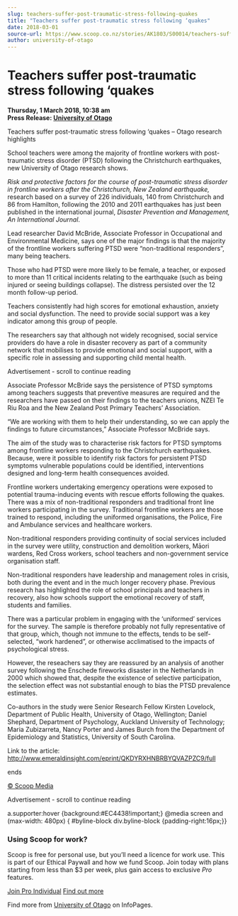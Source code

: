 ```yaml
---
slug: teachers-suffer-post-traumatic-stress-following-quakes
title: "Teachers suffer post-traumatic stress following ‘quakes"
date: 2018-03-01
source-url: https://www.scoop.co.nz/stories/AK1803/S00014/teachers-suffer-post-traumatic-stress-following-quakes.htm
author: university-of-otago
---
```

Teachers suffer post-traumatic stress following ‘quakes
=======================================================

**Thursday, 1 March 2018, 10:38 am**  
**Press Release: [University of Otago](https://info.scoop.co.nz/University_of_Otago)**

Teachers suffer post-traumatic stress following ‘quakes – Otago research highlights

School teachers were among the majority of frontline workers with post-traumatic stress disorder (PTSD) following the Christchurch earthquakes, new University of Otago research shows.

_Risk and protective factors for the course of post-traumatic stress disorder in frontline workers after the Christchurch, New Zealand earthquake,_ research based on a survey of 226 individuals, 140 from Christchurch and 86 from Hamilton, following the 2010 and 2011 earthquakes has just been published in the international journal, _Disaster Prevention and Management, An International Journal_.

Lead researcher David McBride, Associate Professor in Occupational and Environmental Medicine, says one of the major findings is that the majority of the frontline workers suffering PTSD were “non-traditional responders”, many being teachers.

Those who had PTSD were more likely to be female, a teacher, or exposed to more than 11 critical incidents relating to the earthquake (such as being injured or seeing buildings collapse). The distress persisted over the 12 month follow-up period.

Teachers consistently had high scores for emotional exhaustion, anxiety and social dysfunction. The need to provide social support was a key indicator among this group of people.

The researchers say that although not widely recognised, social service providers do have a role in disaster recovery as part of a community network that mobilises to provide emotional and social support, with a specific role in assessing and supporting child mental health.

Advertisement - scroll to continue reading





Associate Professor McBride says the persistence of PTSD symptoms among teachers suggests that preventive measures are required and the researchers have passed on their findings to the teachers unions, NZEI Te Riu Roa and the New Zealand Post Primary Teachers’ Association.

“We are working with them to help their understanding, so we can apply the findings to future circumstances,” Associate Professor McBride says.

The aim of the study was to characterise risk factors for PTSD symptoms among frontline workers responding to the Christchurch earthquakes. Because, were it possible to identify risk factors for persistent PTSD symptoms vulnerable populations could be identified, interventions designed and long-term health consequences avoided.

Frontline workers undertaking emergency operations were exposed to potential trauma-inducing events with rescue efforts following the quakes. There was a mix of non-traditional responders and traditional front line workers participating in the survey. Traditional frontline workers are those trained to respond, including the uniformed organisations, the Police, Fire and Ambulance services and healthcare workers.

Non-traditional responders providing continuity of social services included in the survey were utility, construction and demolition workers, Māori wardens, Red Cross workers, school teachers and non-government service organisation staff.

Non-traditional responders have leadership and management roles in crisis, both during the event and in the much longer recovery phase. Previous research has highlighted the role of school principals and teachers in recovery, also how schools support the emotional recovery of staff, students and families.

There was a particular problem in engaging with the ‘uniformed’ services for the survey. The sample is therefore probably not fully representative of that group, which, though not immune to the effects, tends to be self-selected, “work hardened”, or otherwise acclimatised to the impacts of psychological stress.

However, the reseachers say they are reassured by an analysis of another survey following the Enschede fireworks disaster in the Netherlands in 2000 which showed that, despite the existence of selective participation, the selection effect was not substantial enough to bias the PTSD prevalence estimates.

Co-authors in the study were Senior Research Fellow Kirsten Lovelock, Department of Public Health, University of Otago, Wellington; Daniel Shephard, Department of Psychology, Auckland University of Technology; Maria Zubizarreta, Nancy Porter and James Burch from the Department of Epidemiology and Statistics, University of South Carolina.

Link to the article: http://www.emeraldinsight.com/eprint/QKDYRXHNBRBYQVAZPZC9/full

  
ends

[© Scoop Media](http://www.scoop.co.nz/about/terms.html)  

Advertisement - scroll to continue reading



a.supporter:hover {background:#EC4438!important;} @media screen and (max-width: 480px) { #byline-block div.byline-block {padding-right:16px;}}

### Using Scoop for work?

Scoop is free for personal use, but you’ll need a licence for work use. This is part of our Ethical Paywall and how we fund Scoop. Join today with plans starting from less than $3 per week, plus gain access to exclusive _Pro_ features.  
  
[Join Pro Individual](https://pro.scoop.co.nz/Individual/?from=ProIn24) [Find out more](https://pro.scoop.co.nz/using-scoop-for-work/?from=ProIn24)

Find more from [University of Otago](https://info.scoop.co.nz/University_of_Otago) on InfoPages.